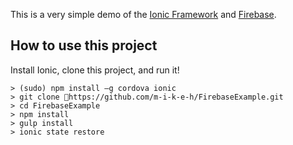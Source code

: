 This is a very simple demo of the [Ionic Framework](http://ionicframework.com/) and [Firebase](https://www.firebase.com/).

## How to use this project

Install Ionic, clone this project, and run it!

```
> (sudo) npm install –g cordova ionic
> git clone https://github.com/m-i-k-e-h/FirebaseExample.git
> cd FirebaseExample
> npm install
> gulp install
> ionic state restore
```
